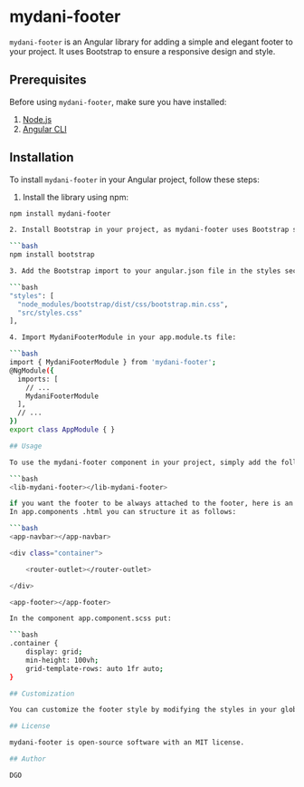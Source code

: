 # mydani-footer

`mydani-footer` is an Angular library for adding a simple and elegant footer to your project. It uses Bootstrap to ensure a responsive design and style.

## Prerequisites

Before using `mydani-footer`, make sure you have installed:

1. [Node.js](https://nodejs.org/)
2. [Angular CLI](https://cli.angular.io/)

## Installation

To install `mydani-footer` in your Angular project, follow these steps:

1. Install the library using npm:

```bash
npm install mydani-footer

2. Install Bootstrap in your project, as mydani-footer uses Bootstrap styles:

```bash
npm install bootstrap

3. Add the Bootstrap import to your angular.json file in the styles section:

```bash
"styles": [
  "node_modules/bootstrap/dist/css/bootstrap.min.css",
  "src/styles.css"
],

4. Import MydaniFooterModule in your app.module.ts file:

```bash
import { MydaniFooterModule } from 'mydani-footer';
@NgModule({
  imports: [
    // ...
    MydaniFooterModule
  ],
  // ...
})
export class AppModule { }

## Usage

To use the mydani-footer component in your project, simply add the following tag to your HTML file where you want the footer to appear:

```bash
<lib-mydani-footer></lib-mydani-footer>

if you want the footer to be always attached to the footer, here is an example that you can use
In app.components .html you can structure it as follows:

```bash
<app-navbar></app-navbar>

<div class="container">

    <router-outlet></router-outlet>

</div>

<app-footer></app-footer>

In the component app.component.scss put:

```bash
.container {
    display: grid;
    min-height: 100vh;
    grid-template-rows: auto 1fr auto;
}

## Customization

You can customize the footer style by modifying the styles in your global CSS file or in the specific style file for your component. Custom styles will override the default styles of the mydani-footer component.

## License

mydani-footer is open-source software with an MIT license.

## Author

DGO